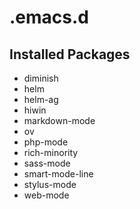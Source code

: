 # .emacs.d

## Installed Packages

- diminish
- helm
- helm-ag
- hiwin
- markdown-mode
- ov
- php-mode
- rich-minority
- sass-mode
- smart-mode-line
- stylus-mode
- web-mode
